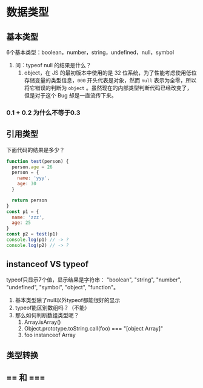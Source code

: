 # 数据类型

## 基本类型

6个基本类型：boolean，number，string，undefined，null，symbol

1. 问：typeof null 的结果是什么？
   1. object，在 JS 的最初版本中使用的是 32 位系统，为了性能考虑使用低位存储变量的类型信息，`000` 开头代表是对象，然而 `null` 表示为全零，所以将它错误的判断为 `object` 。虽然现在的内部类型判断代码已经改变了，但是对于这个 Bug 却是一直流传下来。

### 0.1 + 0.2 为什么不等于0.3

## 引用类型

下面代码的结果是多少？

```js
function test(person) {
  person.age = 26
  person = {
    name: 'yyy',
    age: 30
  }

  return person
}
const p1 = {
  name: 'zzz',
  age: 25
}
const p2 = test(p1)
console.log(p1) // -> ?
console.log(p2) // -> ?
```

## instanceof VS typeof

typeof只显示7个值，显示结果是字符串： "boolean", "string", "number", "undefined", "symbol", "object", "function"。

1. 基本类型除了null以外typeof都能很好的显示
2. typeof能区别数组吗？（不能）
3. 那么如何判断数组类型呢？
   1. Array.isArray()
   2. Object.prototype.toString.call(foo) === "[object Array]"
   3. foo instanceof Array

## 类型转换

## == 和 ===